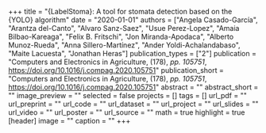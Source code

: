 +++
title = "{LabelStoma}: A tool for stomata detection based on the {YOLO} algorithm"
date = "2020-01-01"
authors = ["Angela Casado-García", "Arantza del-Canto", "Alvaro Sanz-Saez", "Usue Perez-Lopez", "Amaia Bilbao-Kareaga", "Felix B. Fritschi", "Jon Miranda-Apodaca", "Alberto Munoz-Rueda", "Anna Sillero-Martínez", "Ander Yoldi-Achalandabaso", "Maite Lacuesta", "Jonathan Heras"]
publication_types = ["2"]
publication = "Computers and Electronics in Agriculture, (178), _pp. 105751_, https://doi.org/10.1016/j.compag.2020.105751"
publication_short = "Computers and Electronics in Agriculture, (178), _pp. 105751_, https://doi.org/10.1016/j.compag.2020.105751"
abstract = ""
abstract_short = ""
image_preview = ""
selected = false
projects = []
tags = []
url_pdf = ""
url_preprint = ""
url_code = ""
url_dataset = ""
url_project = ""
url_slides = ""
url_video = ""
url_poster = ""
url_source = ""
math = true
highlight = true
[header]
image = ""
caption = ""
+++
